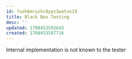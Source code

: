 ```yaml
---
id: fxoh6mruzhc0ypz3watxn19
title: Black Box Testing
desc: ''
updated: 1708453592643
created: 1708453587716
---
```



Internal implementation is not known to the tester
